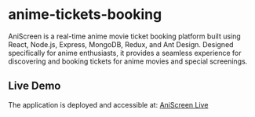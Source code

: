 # anime-tickets-booking
AniScreen is a real-time anime movie ticket booking platform built using React, Node.js, Express, MongoDB, Redux, and Ant Design. Designed specifically for anime enthusiasts, it provides a seamless experience for discovering and booking tickets for anime movies and special screenings.

## Live Demo
The application is deployed and accessible at: [AniScreen Live]([https://your-render-url-here.onrender.com](https://anime-tickets-booking-2.onrender.com))
